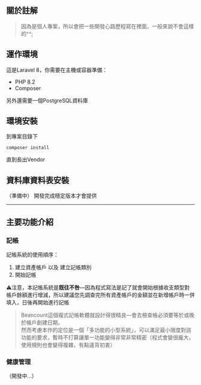 ## 關於註解
>因為是個人專案，所以會把一些開發心路歷程寫在裡面，一般來說不會這樣的^^;

## 運作環境
這是Laravel 8，你需要在主機或容器準備：
- PHP 8.2
- Composer

另外還需要一個PostgreSQL資料庫

## 環境安裝
到專案目錄下
```shell
composer install
```
直到長出Vendor

## 資料庫資料表安裝
（準備中）
開發完成穩定版本才會提供

***
## 主要功能介紹
### 記帳
記帳系統的使用順序：
1. 建立資產帳戶 以及 建立記帳類別
2. 開始記帳

⚠️注意，本記帳系統是**既往不咎**—因為程式寫法是記了就會開始根據收支類型對帳戶餘額進行增減，所以建議您先調查完所有資產帳戶的金額並在新增帳戶時一併填入，日後再開始進行記帳

>Beancount這個複式記帳軟體就設計得很精良—會去檢查帳必須要等於或晚於帳戶創建日期。<br>
>然而考慮本作的定位是一個「多功能的小型系統」，可以滿足最小限度對該功能的要求，暫時不打算讓單一功能變得非常非常精密（程式會變很龐大，使用規則也會變得複雜，有點違背初衷）

### 健康管理
（開發中...）